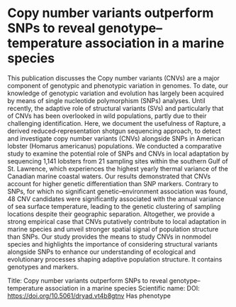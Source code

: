 # Copy number variants outperform SNPs to reveal genotype–temperature association in a marine species

This publication discusses the Copy number variants (CNVs) are a major component of genotypic and phenotypic variation in genomes. To date, our knowledge of genotypic variation and evolution has largely been acquired by means of single nucleotide polymorphism (SNPs) analyses. Until recently, the adaptive role of structural variants (SVs) and particularly that of CNVs has been overlooked in wild populations, partly due to their challenging identification. Here, we document the usefulness of Rapture, a derived reduced‐representation shotgun sequencing approach, to detect and investigate copy number variants (CNVs) alongside SNPs in American lobster (Homarus americanus) populations. We conducted a comparative study to examine the potential role of SNPs and CNVs in local adaptation by sequencing 1,141 lobsters from 21 sampling sites within the southern Gulf of St. Lawrence, which experiences the highest yearly thermal variance of the Canadian marine coastal waters. Our results demonstrated that CNVs account for higher genetic differentiation than SNP markers. Contrary to SNPs, for which no significant genetic–environment association was found, 48 CNV candidates were significantly associated with the annual variance of sea surface temperature, leading to the genetic clustering of sampling locations despite their geographic separation. Altogether, we provide a strong empirical case that CNVs putatively contribute to local adaptation in marine species and unveil stronger spatial signal of population structure than SNPs. Our study provides the means to study CNVs in nonmodel species and highlights the importance of considering structural variants alongside SNPs to enhance our understanding of ecological and evolutionary processes shaping adaptive population structure.
It contains  genotypes and  markers.

Title: Copy number variants outperform SNPs to reveal genotype–temperature association in a marine species
Scientific name: 
DOI: https://doi.org/10.5061/dryad.vt4b8gtnv
Has phenotype 

